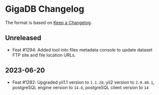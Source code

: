 # GigaDB Changelog

The format is based on [Keep a Changelog](https://keepachangelog.com/en/1.0.0/).

## Unreleased

- Feat #1294: Added tool into files metadata console to update dataset FTP site 
  and file location URLs.

## 2023-06-20

- Feat #1282: Upgraded yii1.1 version to `1.1.28`, yii2 version to `2.0.48.1`, postgreSQL engine version to `14.8`, postgreSQL client version to `14`